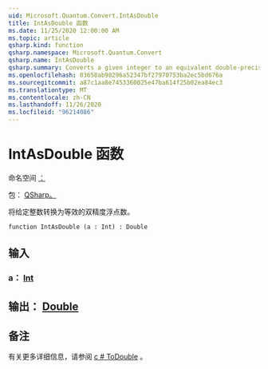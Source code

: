 ```yaml
---
uid: Microsoft.Quantum.Convert.IntAsDouble
title: IntAsDouble 函数
ms.date: 11/25/2020 12:00:00 AM
ms.topic: article
qsharp.kind: function
qsharp.namespace: Microsoft.Quantum.Convert
qsharp.name: IntAsDouble
qsharp.summary: Converts a given integer to an equivalent double-precision floating-point number.
ms.openlocfilehash: 03658ab98296a52347bf27970753ba2ec5bd676a
ms.sourcegitcommit: a87c1aa8e7453360025e47ba614f25b02ea84ec3
ms.translationtype: MT
ms.contentlocale: zh-CN
ms.lasthandoff: 11/26/2020
ms.locfileid: "96214086"
---
```

# <a name="intasdouble-function"></a>IntAsDouble 函数

命名空间 [：](xref:Microsoft.Quantum.Convert)

包： [QSharp。](https://nuget.org/packages/Microsoft.Quantum.QSharp.Core)


将给定整数转换为等效的双精度浮点数。

```qsharp
function IntAsDouble (a : Int) : Double
```


## <a name="input"></a>输入

### <a name="a--int"></a>a： [Int](xref:microsoft.quantum.lang-ref.int)





## <a name="output--double"></a>输出： [Double](xref:microsoft.quantum.lang-ref.double)



## <a name="remarks"></a>备注

有关更多详细信息，请参阅 [c # ToDouble](https://docs.microsoft.com/dotnet/api/system.convert.todouble?view=netframework-4.7.1#System_Convert_ToDouble_System_Int64_) 。